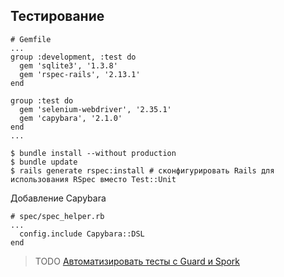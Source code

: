 ## Тестирование

```
# Gemfile
...
group :development, :test do
  gem 'sqlite3', '1.3.8'
  gem 'rspec-rails', '2.13.1'
end

group :test do
  gem 'selenium-webdriver', '2.35.1'
  gem 'capybara', '2.1.0'
end
...
```

```
$ bundle install --without production
$ bundle update
$ rails generate rspec:install # сконфигурировать Rails для использования RSpec вместо Test::Unit
```

Добавление Capybara
```
# spec/spec_helper.rb
...
  config.include Capybara::DSL
end
```

> TODO
> [Автоматизировать тесты с Guard и Spork](http://railstutorial.ru/chapters/4_0/static-pages#sec-guard)